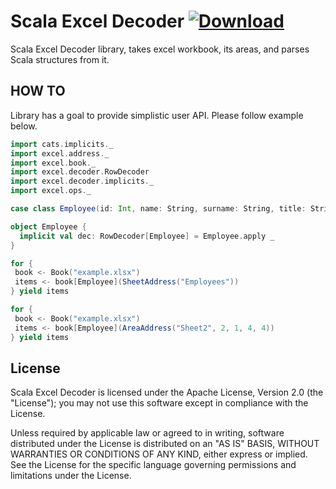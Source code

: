 # Scala Excel Decoder [ ![Download](https://api.bintray.com/packages/e8kor/maven/excel/images/download.svg?version=0.0.1) ](https://bintray.com/e8kor/maven/excel/0.0.1/link)
Scala Excel Decoder library, takes excel workbook, its areas, and parses Scala structures from it.

## HOW TO
Library has a goal to provide simplistic user API. Please follow example below.

```scala
import cats.implicits._
import excel.address._
import excel.book._
import excel.decoder.RowDecoder
import excel.decoder.implicits._
import excel.ops._

case class Employee(id: Int, name: String, surname: String, title: String)

object Employee {
  implicit val dec: RowDecoder[Employee] = Employee.apply _
}

for {
 book <- Book("example.xlsx")
 items <- book[Employee](SheetAddress("Employees"))
} yield items

for {
 book <- Book("example.xlsx")
 items <- book[Employee](AreaAddress("Sheet2", 2, 1, 4, 4))
} yield items

```

## License

Scala Excel Decoder is licensed under the Apache License, Version 2.0 (the "License"); you may not use this software except in compliance with the License.

Unless required by applicable law or agreed to in writing, software distributed under the License is distributed on an "AS IS" BASIS, WITHOUT WARRANTIES OR CONDITIONS OF ANY KIND, either express or implied. See the License for the specific language governing permissions and limitations under the License.
